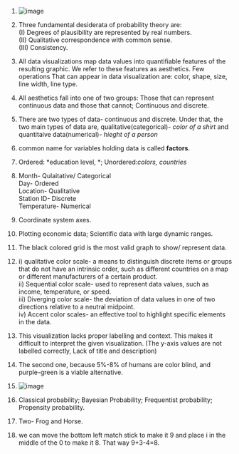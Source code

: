 1. ![image](https://github.com/user-attachments/assets/f49f1d0d-3b1d-4e15-b753-159de5077b48)

2. Three fundamental desiderata of probability theory are:  
(I) Degrees of plausibility are represented by real numbers.    
(II) Qualitative correspondence with common sense.     
(III) Consistency.  

3. All data visualizations map data values into quantifiable features of the resulting graphic. We refer to these features as aesthetics. Few operations That can appear in data visualization are: color, shape, size, line width, line type.  

4. All aesthetics fall into one of two groups: Those that can represent continuous data and those that cannot; Continuous and discrete.  

5. There are two types of data- continuous and discrete. Under that, the two main types of data are, qualitative(categorical)- *color of a shirt* and quantitaive data(numerical)- *hieght of a person*  

6. common name for variables holding data is called **factors**.    

7.  Ordered: *education level, *; Unordered:*colors, countries*    

8.  Month- Qulaitative/ Categorical  
    Day- Ordered  
    Location- Qualitative  
    Station ID- Discrete  
    Temperature- Numerical  

9. Coordinate system axes.  

10. Plotting economic data; Scientific data with large dynamic ranges.  

11. The black colored grid is the most valid graph to show/ represent data.  

12. i) qualitative color scale-  a means to distinguish discrete items or groups that do not have an intrinsic order, such as different countries on a map or different manufacturers of a certain product.  
ii) Sequential color scale- used to represent data values, such as income, temperature, or speed.    
iii) Diverging color scale- the deviation of data values in one of two directions relative to a neutral midpoint.      
iv) Accent color scales- an effective tool to highlight specific elements in the data.  

13. This visualization lacks proper labelling and context. This makes it difficult to interpret the given visualization. (The y-axis values are not labelled correctly, Lack of title and description)  

14. The second one, because 5%-8% of humans are color blind, and purple-green is a viable alternative.  

15. ![image](https://github.com/user-attachments/assets/3328175d-b1ef-41ac-b45d-361520060bef)  

16. Classical probability; Bayesian Probability; Frequentist probability; Propensity probability.  

17. Two- Frog and Horse.  

18. we can move the bottom left match stick to make it 9 and place i in the middle of the 0 to make it 8. That way 9+3-4=8.  

    
